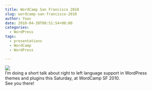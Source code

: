 ```yaml
---
title: WordCamp San Francisco 2010
slug: wordcamp-san-francisco-2010
author: Yoav
date: 2010-04-30T00:51:54+00:00
categories:
  - WordPress
tags:
  - presentations
  - WordCamp
  - WordPress

---
```

[<img decoding="async" src="http://2010.sf.wordcamp.org/files/2010/04/wcsf-presenting-l.png" />][1]  
I&#8217;m doing a short talk about right to left language support in WordPress themes and plugins this Saturday, at WordCamp SF 2010.  
See you there!

 [1]: http://2010.sf.wordcamp.org/